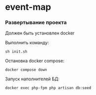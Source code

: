 # event-map

### Развертывание проекта
Должен быть установлен docker

Выполнить команду:
```shell
sh init.sh
```

Остановка docker compose:
```shell
docker compose down
```

Запуск наполнителей БД:
```shell
docker exec php-fpm php artisan db:seed
```
